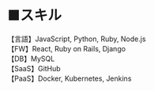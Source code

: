 # ■スキル  
【言語】JavaScript, Python, Ruby, Node.js  
【FW】React, Ruby on Rails, Django  
【DB】MySQL  
【SaaS】GitHub  
【PaaS】Docker, Kubernetes, Jenkins  
